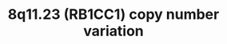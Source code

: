 ---
annotations:
- id: PW:0000004
  parent: regulatory pathway
  type: Pathway Ontology
  value: regulatory pathway
- id: PW:0000013
  parent: disease pathway
  type: Pathway Ontology
  value: disease pathway
- id: PW:0000278
  parent: regulatory pathway
  type: Pathway Ontology
  value: autophagy pathway
- id: DOID:5419
  parent: disease of mental health
  type: Disease Ontology
  value: schizophrenia
authors:
- Fehrhart
- Eweitz
- Egonw
citedin: ''
communities:
- RareDiseases
description: 'RB1CC1, located on chromosome 8q11.23, is mainly involved in autophagy
  regulation. A loss of function or mutation in the gene can result in increased risk
  for schizophrenia (Degenhardt et al. 2013). '
last-edited: 2025-10-30
ndex: null
organisms:
- Homo sapiens
redirect_from:
- /index.php/Pathway:WP5412
- /instance/WP5412
- /instance/WP5412_r140838
revision: r140838
schema-jsonld:
- '@context': https://schema.org/
  '@id': https://wikipathways.github.io/pathways/WP5412.html
  '@type': Dataset
  creator:
    '@type': Organization
    name: WikiPathways
  description: 'RB1CC1, located on chromosome 8q11.23, is mainly involved in autophagy
    regulation. A loss of function or mutation in the gene can result in increased
    risk for schizophrenia (Degenhardt et al. 2013). '
  keywords:
  - ATG101
  - ATG13
  - ATG16L1
  - GABARAP
  - GABARAPL1
  - GABARAPL2
  - MAP3K5
  - PTK2
  - PTK2B
  - RB1
  - RB1CC1
  - TNF
  - TP53
  - TRAF2
  - ULK1
  - WDR45B
  license: CC0
  name: 8q11.23 (RB1CC1) copy number variation
seo: CreativeWork
title: 8q11.23 (RB1CC1) copy number variation
wpid: WP5412
---